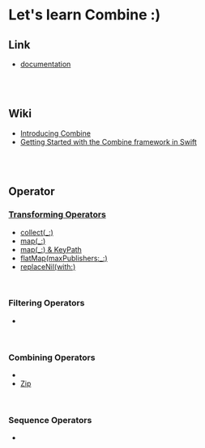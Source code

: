 # Let's learn Combine :)

## Link
- <a href="https://developer.apple.com/documentation/Combine">documentation</a>

<br>
<br>

## Wiki
- <a href="https://github.com/kyeoeol/combine-learning/wiki/Introducing-Combine">Introducing Combine</a>
- <a href="https://github.com/kyeoeol/combine-learning/wiki/Getting-Started-with-the-Combine-framework-in-Swift">Getting Started with the Combine framework in Swift</a>

<br>
<br>

## Operator

### <a href="https://github.com/kyeoeol/combine-learning/blob/main/CombineTransformingOperators.playground/Contents.swift">Transforming Operators</a>
- <a href="https://github.com/kyeoeol/combine-learning/wiki/%5BTransforming-Operator%5D-collect(_:)">collect(_:)</a>
- <a href="https://github.com/kyeoeol/combine-learning/wiki/%5BTransforming-Operator%5D-map(_:)">map(_:)</a>
- <a href="https://github.com/kyeoeol/combine-learning/wiki/%5BTransforming-Operator%5D-map(_:)-&-KeyPath">map(_:) & KeyPath</a>
- <a href="https://github.com/kyeoeol/combine-learning/wiki/%5BTransforming-Operator%5D-flatMap(maxPublishers:_:)">flatMap(maxPublishers:_:)</a>
- <a href="">replaceNil(with:)</a>

<br>

### Filtering Operators
- <a href=""></a>

<br>

### Combining Operators
- <a href=""></a>
- <a href="https://github.com/kyeoeol/combine-learning/wiki/%5BOperator%5D-Zip">Zip</a>

<br>

### Sequence Operators
- <a href=""></a>
